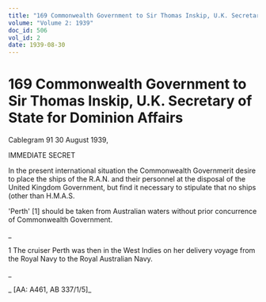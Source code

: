 ```yaml
---
title: "169 Commonwealth Government to Sir Thomas Inskip, U.K. Secretary of State for Dominion Affairs"
volume: "Volume 2: 1939"
doc_id: 506
vol_id: 2
date: 1939-08-30
---
```


# 169 Commonwealth Government to Sir Thomas Inskip, U.K. Secretary of State for Dominion Affairs

Cablegram 91 30 August 1939,

IMMEDIATE SECRET

In the present international situation the Commonwealth Governmerit desire to place the ships of the R.A.N. and their personnel at the disposal of the United Kingdom Government, but find it necessary to stipulate that no ships (other than H.M.A.S.

'Perth' [1] should be taken from Australian waters without prior concurrence of Commonwealth Government.

_

1 The cruiser Perth was then in the West Indies on her delivery voyage from the Royal Navy to the Royal Australian Navy.

_

_ [AA: A461, AB 337/1/5]_
